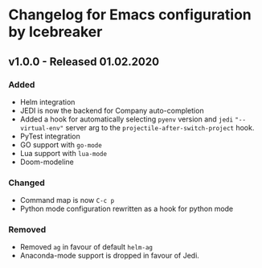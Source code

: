 # Changelog for Emacs configuration by Icebreaker

## v1.0.0 - Released 01.02.2020
### Added
- Helm integration
- JEDI is now the backend for Company auto-completion
- Added a hook for automatically selecting `pyenv` version and `jedi` `"--virtual-env"` server arg
to the `projectile-after-switch-project` hook.
- PyTest integration
- GO support with `go-mode`
- Lua support with `lua-mode`
- Doom-modeline

### Changed
- Command map is now `C-c p`
- Python mode configuration rewritten as a hook for python mode


### Removed
- Removed `ag` in favour of default `helm-ag`
- Anaconda-mode support is dropped in favour of Jedi.
